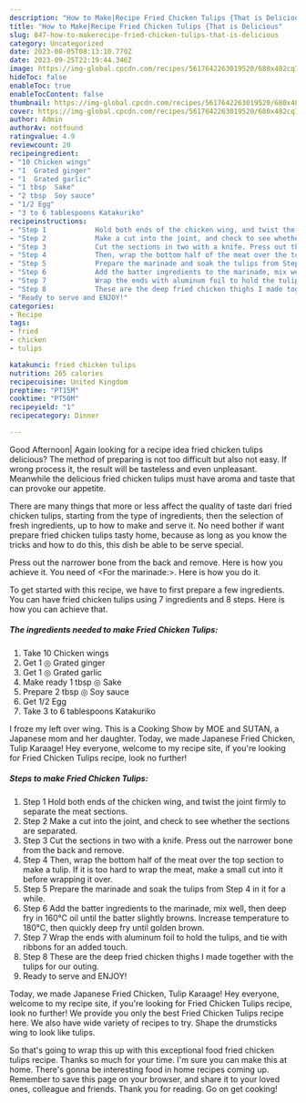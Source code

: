 ```yaml
---
description: "How to Make|Recipe Fried Chicken Tulips {That is Delicious"
title: "How to Make|Recipe Fried Chicken Tulips {That is Delicious"
slug: 847-how-to-makerecipe-fried-chicken-tulips-that-is-delicious
category: Uncategorized
date: 2023-08-05T08:13:10.770Z
date: 2023-09-25T22:19:44.346Z
image: https://img-global.cpcdn.com/recipes/5617642263019520/680x482cq70/fried-chicken-tulips-recipe-main-photo.jpg
hideToc: false
enableToc: true
enableTocContent: false
thumbnail: https://img-global.cpcdn.com/recipes/5617642263019520/680x482cq70/fried-chicken-tulips-recipe-main-photo.jpg
cover: https://img-global.cpcdn.com/recipes/5617642263019520/680x482cq70/fried-chicken-tulips-recipe-main-photo.jpg
author: Admin
authorAv: notfound
ratingvalue: 4.9
reviewcount: 20
recipeingredient:
- "10 Chicken wings"
- "1  Grated ginger"
- "1  Grated garlic"
- "1 tbsp  Sake"
- "2 tbsp  Soy sauce"
- "1/2 Egg"
- "3 to 6 tablespoons Katakuriko"
recipeinstructions:
- "Step 1            Hold both ends of the chicken wing, and twist the joint firmly to separate the meat sections."
- "Step 2            Make a cut into the joint, and check to see whether the sections are separated."
- "Step 3            Cut the sections in two with a knife. Press out the narrower bone from the back and remove."
- "Step 4            Then, wrap the bottom half of the meat over the top section to make a tulip. If it is too hard to wrap the meat, make a small cut into it before wrapping it over."
- "Step 5            Prepare the marinade and soak the tulips from Step 4 in it for a while."
- "Step 6            Add the batter ingredients to the marinade, mix well, then deep fry in 160°C oil until the batter slightly browns. Increase temperature to 180°C, then quickly deep fry until golden brown."
- "Step 7            Wrap the ends with aluminum foil to hold the tulips, and tie with ribbons for an added touch."
- "Step 8            These are the deep fried chicken thighs I made together with the tulips for our outing."
- "Ready to serve and ENJOY!"
categories:
- Recipe
tags:
- fried
- chicken
- tulips

katakunci: fried chicken tulips 
nutrition: 265 calories
recipecuisine: United Kingdom
preptime: "PT15M"
cooktime: "PT50M"
recipeyield: "1"
recipecategory: Dinner

---
```



Good Afternoon| Again looking for a recipe idea fried chicken tulips delicious? The method of preparing is not too difficult but also not easy. If wrong process it, the result will be tasteless and even unpleasant. Meanwhile the delicious fried chicken tulips must have aroma and taste that can provoke our appetite.






There are many things that more or less affect the quality of taste dari fried chicken tulips, starting from the type of ingredients, then the selection of fresh ingredients, up to how to make and serve it. No need bother if want prepare fried chicken tulips tasty home, because as long as you know the tricks and how to do this, this dish be able to be serve  special.


Press out the narrower bone from the back and remove. Here is how you achieve it. You need of &lt;For the marinade:&gt;. Here is how you do it.


To get started with this recipe, we have to first prepare a few ingredients. You can have fried chicken tulips using 7 ingredients and 8 steps. Here is how you can achieve that.

<!--inarticleads1-->

##### The ingredients needed to make Fried Chicken Tulips:

1. Take 10 Chicken wings
1. Get 1 ◎ Grated ginger
1. Get 1 ◎ Grated garlic
1. Make ready 1 tbsp ◎ Sake
1. Prepare 2 tbsp ◎ Soy sauce
1. Get 1/2 Egg
1. Take 3 to 6 tablespoons Katakuriko


I froze my left over wing. This is a Cooking Show by MOE and SUTAN, a Japanese mom and her daughter. Today, we made Japanese Fried Chicken, Tulip Karaage! Hey everyone, welcome to my recipe site, if you&#39;re looking for Fried Chicken Tulips recipe, look no further! 

<!--inarticleads2-->

##### Steps to make Fried Chicken Tulips:

1. Step 1            Hold both ends of the chicken wing, and twist the joint firmly to separate the meat sections.
1. Step 2            Make a cut into the joint, and check to see whether the sections are separated.
1. Step 3            Cut the sections in two with a knife. Press out the narrower bone from the back and remove.
1. Step 4            Then, wrap the bottom half of the meat over the top section to make a tulip. If it is too hard to wrap the meat, make a small cut into it before wrapping it over.
1. Step 5            Prepare the marinade and soak the tulips from Step 4 in it for a while.
1. Step 6            Add the batter ingredients to the marinade, mix well, then deep fry in 160°C oil until the batter slightly browns. Increase temperature to 180°C, then quickly deep fry until golden brown.
1. Step 7            Wrap the ends with aluminum foil to hold the tulips, and tie with ribbons for an added touch.
1. Step 8            These are the deep fried chicken thighs I made together with the tulips for our outing.
1. Ready to serve and ENJOY!

Today, we made Japanese Fried Chicken, Tulip Karaage! Hey everyone, welcome to my recipe site, if you&#39;re looking for Fried Chicken Tulips recipe, look no further! We provide you only the best Fried Chicken Tulips recipe here. We also have wide variety of recipes to try. Shape the drumsticks wing to look like tulips. 

So that's going to wrap this up with this exceptional food fried chicken tulips recipe. Thanks so much for your time. I'm sure you can make this at home. There's gonna be interesting food in home recipes coming up. Remember to save this page on your browser, and share it to your loved ones, colleague and friends. Thank you for reading. Go on get cooking!
